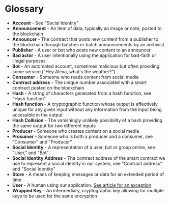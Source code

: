 # Glossary

* **Account** - See "Social Identity"
* **Announcement** - An item of data, typically an image or note, posted to the blockchain
* **Announcer** - The contract that posts new content from a publisher to the blockchain through batches or batch announcements by an archivist
* **Publisher** - A user or bot who posts new content to an announcer
* **Bad actor** - A user intentionally using the application for bad-faith or illegal purposes
* **Bot** - An automated account, sometimes malicious but often providing some service ("Hey Alexa, what's the weather?")
* **Consumer** - Someone who reads content from social media
* **Contract address** - The unique number associated with a smart contract posted on the blockchain
* **Hash** - A string of characters generated from a hash function, see "Hash function"
* **Hash function** - A cryptographic function whose output is effectively unique for any given input without any information from the input being accessible in the output
* **Hash Collision** - The vanishingly unlikely possibility of a hash providing the same output for two different inputs
* **Producer** - Someone who creates content on a social media
* **Prosumer** - Someone who is both a producer and a consumer, see "Consumer" and "Producer"
* **Social Identity** - A representation of a user, bot or group online, see "User," and "Bot"
* **Social Identity Address** - The contract address of the smart contract we use to represent a social identity in our system, see "Contract address" and "Social Identity"
* **Store** - A means of keeping messages or data for an extended period of time
* **User** - A human using our application. [See article for an exception](https://time.com/4008832/17-dogs-to-follow-on-instagram/)
* **Wrapped Key** - An intermediary, cryptographic key allowing for multiple keys to be used for the same encryption